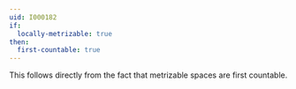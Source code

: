 ```yaml
---
uid: I000182
if:
  locally-metrizable: true
then:
  first-countable: true
---
```

This follows directly from the fact that metrizable spaces are first countable.

